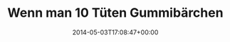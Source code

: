 ---
retweeted: false
source: <a href="http://www.myplume.com/" rel="nofollow">Plume for Android</a>
entities:
  hashtags: []
  symbols: []
  user_mentions: []
  urls: []
display_text_range:
- '0'
- '115'
favorite_count: '2'
id_str: '462639920696541184'
truncated: false
retweet_count: '0'
id: '462639920696541184'
created_at: Sat May 03 17:08:47 +0000 2014
favorited: false
full_text: Wenn man 10 Tüten Gummibärchen an 15 Kinder verteilt, hat man ein ziemlich
  gutes Bild von "freier" Marktwirtschaft.
lang: de
tags:
- pesos:twitter
date: '2014-05-03T17:08:47+00:00'
src: https://twitter.com/bascht/status/462639920696541184
original_url: https://twitter.com/bascht/status/462639920696541184
type: twitter_tweet
text: Wenn man 10 Tüten Gummibärchen an 15 Kinder verteilt, hat man ein ziemlich gutes
  Bild von "freier" Marktwirtschaft.
title: 'Wenn man 10 Tüten Gummibärchen '

---